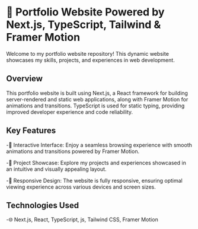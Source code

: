 # 🚀 Portfolio Website Powered by Next.js, TypeScript, Tailwind & Framer Motion
Welcome to my portfolio website repository! This dynamic website showcases my skills, projects, and experiences in web development.

## Overview
This portfolio website is built using Next.js, a React framework for building server-rendered and static web applications, along with Framer Motion for animations and transitions. TypeScript is used for static typing, providing improved developer experience and code reliability.

## Key Features
-🎨 Interactive Interface: Enjoy a seamless browsing experience with smooth animations and transitions powered by Framer Motion.

-📄 Project Showcase: Explore my projects and experiences showcased in an intuitive and visually appealing layout.

-📱 Responsive Design: The website is fully responsive, ensuring optimal viewing experience across various devices and screen sizes.

## Technologies Used
-🌐 Next.js, React, TypeScript, js, Tailwind CSS, Framer Motion


